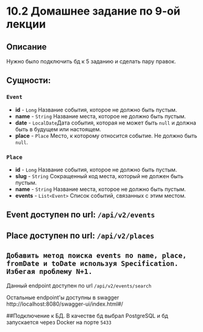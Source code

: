 # 10.2 Домашнее задание по 9-ой лекции

## Описание
Нужно было подключить бд к 5 заданию и сделать пару правок.

## Сущности:
### `Event`
- **id** - `Long` Название события, которое не должно быть пустым.
- **name** - `String` Название места, которое не должно быть пустым. 
- **date** - `LocalDate`Дата события, которая не может быть `null` и должна быть в будущем или настоящем.
- **place** - `Place` Место, к которому относится событие. Не должно быть `null`.

### `Place`
- **id** - `Long` Название события, которое не должно быть пустым.
- **slug** - `String` Сокращенный код места, который не должен быть пустым.
- **name** - `String` Название места, которое не должно быть пустым.
- **events** - `List<Event>` Список событий, связанных с этим местом.

## Event доступен по url: `/api/v2/events`
## Place доступен по url: `/api/v2/places`

## `Добавить метод поиска events по name, place, fromDate и toDate используя Specification. Избегая проблему N+1.`
Данный endpoint доступен по url `/api/v2/events/search`

Остальные endpoint'ы доступны в swagger http://localhost:8080/swagger-ui/index.html#/


##Подключение к БД.
В качестве бд выбрал PostgreSQL и бд запускается через Docker на порте `5433`
